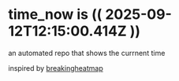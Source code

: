 # time_now is (( 2025-09-12T12:15:00.414Z ))

an automated repo that shows the currnent time

inspired by [breakingheatmap](https://github.com/breakingheatmap/breakingheatmap)